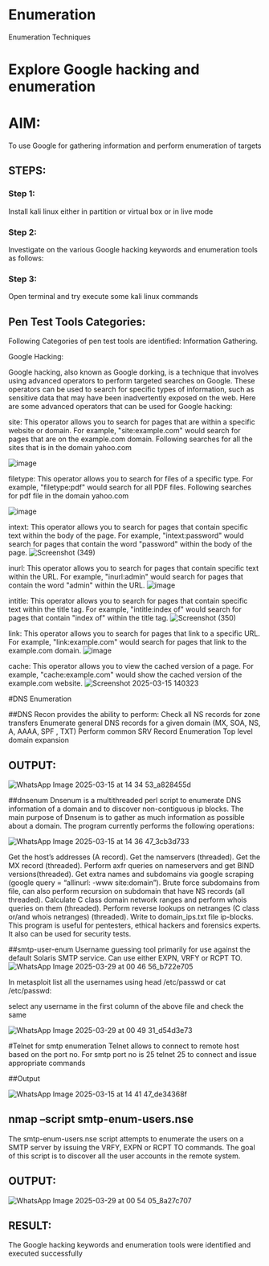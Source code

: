# Enumeration
Enumeration Techniques

# Explore Google hacking and enumeration 

# AIM:

To use Google for gathering information and perform enumeration of targets

## STEPS:

### Step 1:

Install kali linux either in partition or virtual box or in live mode

### Step 2:

Investigate on the various Google hacking keywords and enumeration tools as follows:


### Step 3:
Open terminal and try execute some kali linux commands

## Pen Test Tools Categories:  

Following Categories of pen test tools are identified:
Information Gathering.

Google Hacking:

Google hacking, also known as Google dorking, is a technique that involves using advanced operators to perform targeted searches on Google. These operators can be used to search for specific types of information, such as sensitive data that may have been inadvertently exposed on the web. Here are some advanced operators that can be used for Google hacking:

site: This operator allows you to search for pages that are within a specific website or domain. For example, "site:example.com" would search for pages that are on the example.com domain.
Following searches for all the sites that is in the domain yahoo.com

![image](https://github.com/user-attachments/assets/61c7ccdb-a0cb-4efe-ac8d-36962cbb0b9e)


filetype: This operator allows you to search for files of a specific type. For example, "filetype:pdf" would search for all PDF files.
Following searches for pdf file in the domain yahoo.com

![image](https://github.com/user-attachments/assets/57a7da73-f8ca-4c58-a5c9-2516816d86af)


intext: This operator allows you to search for pages that contain specific text within the body of the page. For example, "intext:password" would search for pages that contain the word "password" within the body of the page.
![Screenshot (349)](https://github.com/user-attachments/assets/9aded600-5ec2-4222-bf9f-c4e4cfcd03c2)


inurl: This operator allows you to search for pages that contain specific text within the URL. For example, "inurl:admin" would search for pages that contain the word "admin" within the URL.
![image](https://github.com/user-attachments/assets/b7520cb7-840c-4f90-9094-0fa57983cb73)

intitle: This operator allows you to search for pages that contain specific text within the title tag. For example, "intitle:index of" would search for pages that contain "index of" within the title tag.
![Screenshot (350)](https://github.com/user-attachments/assets/83adc5a3-480c-4827-b920-1abf6de03825)

link: This operator allows you to search for pages that link to a specific URL. For example, "link:example.com" would search for pages that link to the example.com domain.
![image](https://github.com/user-attachments/assets/20e69b44-d3dc-449c-a7c9-c02dbbba2e60)

cache: This operator allows you to view the cached version of a page. For example, "cache:example.com" would show the cached version of the example.com website.
![Screenshot 2025-03-15 140323](https://github.com/user-attachments/assets/5954971f-82e6-49f1-ac56-2ddad234c414)


 
#DNS Enumeration


##DNS Recon
provides the ability to perform:
Check all NS records for zone transfers
Enumerate general DNS records for a given domain (MX, SOA, NS, A, AAAA, SPF , TXT)
Perform common SRV Record Enumeration
Top level domain expansion
## OUTPUT:
![WhatsApp Image 2025-03-15 at 14 34 53_a828455d](https://github.com/user-attachments/assets/13b8974f-4c34-4e96-8ef4-ee14653d9840)







##dnsenum
Dnsenum is a multithreaded perl script to enumerate DNS information of a domain and to discover non-contiguous ip blocks. The main purpose of Dnsenum is to gather as much information as possible about a domain. The program currently performs the following operations:

![WhatsApp Image 2025-03-15 at 14 36 47_3cb3d733](https://github.com/user-attachments/assets/5f71b355-353b-41fe-ac54-87bb70117a84)

Get the host’s addresses (A record).
Get the namservers (threaded).
Get the MX record (threaded).
Perform axfr queries on nameservers and get BIND versions(threaded).
Get extra names and subdomains via google scraping (google query = “allinurl: -www site:domain”).
Brute force subdomains from file, can also perform recursion on subdomain that have NS records (all threaded).
Calculate C class domain network ranges and perform whois queries on them (threaded).
Perform reverse lookups on netranges (C class or/and whois netranges) (threaded).
Write to domain_ips.txt file ip-blocks.
This program is useful for pentesters, ethical hackers and forensics experts. It also can be used for security tests.


##smtp-user-enum
Username guessing tool primarily for use against the default Solaris SMTP service. Can use either EXPN, VRFY or RCPT TO.
![WhatsApp Image 2025-03-29 at 00 46 56_b722e705](https://github.com/user-attachments/assets/8fd8169a-be3d-4f5a-84fc-b45e47ffbecd)





In metasploit list all the usernames using head /etc/passwd or cat /etc/passwd:

select any username in the first column of the above file and check the same

![WhatsApp Image 2025-03-29 at 00 49 31_d54d3e73](https://github.com/user-attachments/assets/a62f1019-bcfa-4cd3-8473-db255586a91c)


#Telnet for smtp enumeration
Telnet allows to connect to remote host based on the port no. For smtp port no is 25
telnet <host address> 25 to connect
and issue appropriate commands
  
 ##Output
  
![WhatsApp Image 2025-03-15 at 14 41 47_de34368f](https://github.com/user-attachments/assets/07b0d504-0810-46c6-9336-e0602138d467)


## nmap –script smtp-enum-users.nse <hostname>

The smtp-enum-users.nse script attempts to enumerate the users on a SMTP server by issuing the VRFY, EXPN or RCPT TO commands. The goal of this script is to discover all the user accounts in the remote system.


## OUTPUT:
![WhatsApp Image 2025-03-29 at 00 54 05_8a27c707](https://github.com/user-attachments/assets/05edf005-1987-4cba-9119-2406343c5336)



## RESULT:
The Google hacking keywords and enumeration tools were identified and executed successfully


